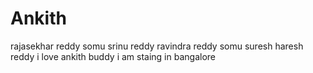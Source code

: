 # Ankith


rajasekhar reddy somu
srinu reddy 
ravindra reddy somu
suresh
haresh reddy
i love ankith buddy 
i am staing in bangalore
